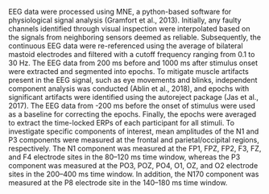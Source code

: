 EEG data were processed using MNE, a python-based software for physiological signal analysis (Gramfort et al., 2013).
Initially, any faulty channels identified through visual inspection were interpolated based on the signals from neighboring sensors deemed as reliable. 
Subsequently, the continuous EEG data were re-referenced using the average of bilateral mastoid electrodes and filtered with a cutoff frequency ranging from 0.1 to 30 Hz. 
The EEG data from 200 ms before and 1000 ms after stimulus onset were extracted and segmented into epochs. 
To mitigate muscle artifacts present in the EEG signal, such as eye movements and blinks, independent component analysis was conducted (Ablin et al., 2018), and epochs with significant artifacts were identified using the autoreject package (Jas et al., 2017). 
The EEG data from -200 ms before the onset of stimulus were used as a baseline for correcting the epochs. 
Finally, the epochs were averaged to extract the time-locked ERPs of each participant for all stimuli.
To investigate specific components of interest, mean amplitudes of the N1 and P3 components were measured at the frontal and parietal/occipital regions, respectively. 
The N1 component was measured at the FP1, FPZ, FP2, F3, FZ, and F4 electrode sites in the 80–120 ms time window, 
whereas the P3 component was measured at the PO3, POZ, PO4, O1, OZ, and O2 electrode sites in the 200–400 ms time window. 
In addition, the N170 component was measured at the P8 electrode site in the 140–180 ms time window.
